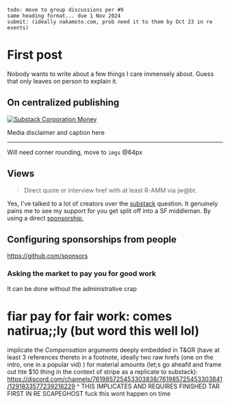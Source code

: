 ```
todo: move to group discussions per #9
same heading format... due 1 Nov 2024
submit: (ideally nakamoto.com, prob need it to them by Oct 23 in re events)
```

# First post

Nobody wants to write about a few things I care immensely about. Guess that only leaves on person to explain it.

## On centralized publishing

[![Substack Corporation Money](https://github.com/user-attachments/assets/4cf3a7f2-b8b1-4670-aec8-a61b22a35006)](https://sacra.com/c/substack/)

Media disclaimer and caption here

---

Will need corner rounding, move to `imgs` @64px

## Views

> Direct quote or interview href with at least R-AMM via jw@bt.

Yes, I've talked to a lot of creators over the [substack](https://substack.com/@jfwooten4/note/c-68875452) question. It genuinely pains me to see my support for you get split off into a SF middleman. By using a direct [sponsorship](),

## Configuring sponsorships from people

https://github.com/sponsors

### Asking the market to pay you for good work

It can be done without the administrative crap

# fiar pay for fair work: comes natirua;;ly (but word this well lol)

implicate the _Compensation_ arguments deeply embedded in T&GR (have at least 3 references thereto in a footnote, ideally two raw hrefs (one on the intro, one in a popular vid) ) 
for material amounts (let;s go aheafd and frame out hte $10 thing in the context of stripe as a replicate to substack): https://discord.com/channels/761985725453303838/761985725453303841/1291833577239216229
^ THIS IMPLICATES AND REQUIRES FINISHED TAR FIRST IN RE SCAPEGHOST
fuck this wont happen on time
